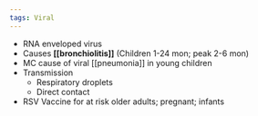 ```yaml
---
tags: Viral
---
```

- RNA enveloped virus
- Causes **[[bronchiolitis]]** (Children 1-24 mon; peak 2-6 mon)
- MC cause of viral [[pneumonia]] in young children
- Transmission
	- Respiratory droplets
	- Direct contact
- RSV Vaccine for at risk older adults; pregnant; infants